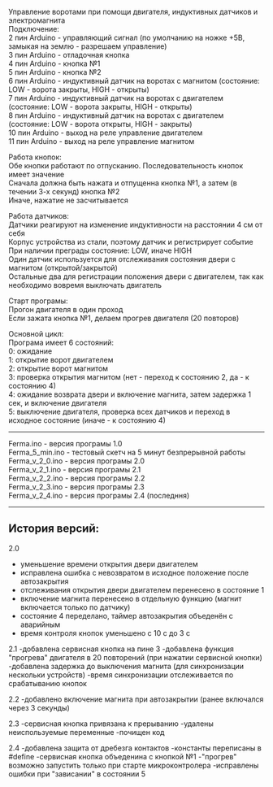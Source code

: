 Управление воротами при помощи двигателя, индуктивных датчиков и электромагнита<br />
  Подключение:<br />
    2 пин Arduino - управляющий сигнал (по умолчанию на ножке +5В, замыкая на землю - разрешаем управление)<br />
    3 пин Arduino - отладочная кнопка<br />
    4 пин Arduino - кнопка №1<br />
    5 пин Arduino - кнопка №2<br />
    6 пин Arduino - индуктивный датчик на воротах с магнитом (состояние: LOW - ворота закрыты, HIGH - открыты)<br />
    7 пин Arduino - индуктивный датчик на воротах с двигателем (состояние: LOW - ворота закрыты, HIGH - открыты)<br />
    8 пин Arduino - индуктивный датчик на воротах с двигателем (состояние: LOW - ворота открыты, HIGH - закрыты)<br />
    10 пин Arduino - выход на реле управление двигателем<br />
    11 пин Arduino - выход на реле управление магнитом<br />
    
  Работа кнопок:<br />
    Обе кнопки работают по отпусканию. Последовательность кнопок имеет значение<br />
    Сначала должна быть нажата и отпущенна кнопка №1, а затем (в течении 3-х секунд) кнопка №2<br />
    Иначе, нажатие не засчитывается<br />
    
  Работа датчиков:<br />
    Датчики реагируют на изменение индуктивности на расстоянии 4 см от себя<br />
    Корпус устройства из стали, поэтому датчик и регистрирует событие<br />
    При наличии преграды состояние: LOW, иначе HIGH<br />
    Один датчик используется для отслеживания состояния двери с магнитом (открытой/закрытой)<br />
    Остальные два для регистрации положения двери с двигателем, так как необходимо вовремя выключать двигатель<br />
  
  Старт програмы:<br />
    Прогон двигателя в один проход<br />
    Если зажата кнопка №1, делаем прогрев двигателя (20 повторов)<br />
  
  Основной цикл:<br />
    Програма имеет 6 состояний:<br />
    0: ожидание<br />
    1: открытие ворот двигателем<br />
    2: открытие ворот магнитом<br />
    3: проверка открытия магнитом (нет - переход к состоянию 2, да - к состоянию 4)<br />
    4: ожидание возврата двери и включение магнита, затем задержка 1 сек, и включение двигателя<br />
    5: выключение двигателя, проверка всех датчиков и переход в исходное состояние (иначе - к состоянию 4)<br />
    
-----------------------------------------------------------------------------------------------------------------
Ferma.ino - версия програмы 1.0<br />
Ferma_5_min.ino - тестовый скетч на 5 минут безпрерывной работы<br />
Ferma_v_2_0.ino - версия програмы 2.0<br />
Ferma_v_2_1.ino - версия програмы 2.1<br />
Ferma_v_2_2.ino - версия програмы 2.2<br />
Ferma_v_2_3.ino - версия програмы 2.3<br />
Ferma_v_2_4.ino - версия програмы 2.4 (последння)<br />

-----------------------------------------------------------------------------------------------------------------
История версий:
-----------------------------------------------------------------------------------------------------------------
  2.0<br />
  <ul>
    <li>уменьшение времени открытия двери двигателем
    <li>исправлена ошибка с невозвратом в исходное положение после автозакрытия
    <li>отслеживания открытия двери двигателем перенесено в состояние 1
    <li>включение магнита перенесено в отдельную функцию (магнит включается только по датчику)
    <li>состояние 4 переделано, таймер автозакрытия объеденён с аварийным
    <li>время контроля кнопок уменьшено с 10 с до 3 с
  </ul>  
  2.1
    -добавлена сервисная кнопка на пине 3
    -добавлена функция "прогрева" двигателя в 20 повторений (при нажатии сервисной кнопки)
    -добавлена задержка до выключения магнита (для синхронизации нескольки устройств)
    -время синхронизации отслеживается по срабатыванию кнопок
    
  2.2
    -добавлено включение магнита при автозакрытии (ранее включался через 3 секунды)   
    
  2.3
    -сервисная кнопка привязана к прерыванию
    -удалены неиспользуемые переменные
    -почищен код
    
  2.4
    -добавлена защита от дребезга контактов
    -константы переписаны в #define
    -сервисная кнопка объеденина с кнопкой №1
    -"прогрев" возможно запустить только при старте микроконтролера
    -исправлены ошибки при "зависании"  в состоянии 5    
